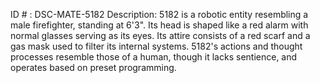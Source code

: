 ID # : DSC-MATE-5182
Description: 5182 is a robotic entity resembling a male firefighter, standing at 6'3". Its head is shaped like a red alarm with normal glasses serving as its eyes. Its attire consists of a red scarf and a gas mask used to filter its internal systems. 5182's actions and thought processes resemble those of a human, though it lacks sentience, and operates based on preset programming.